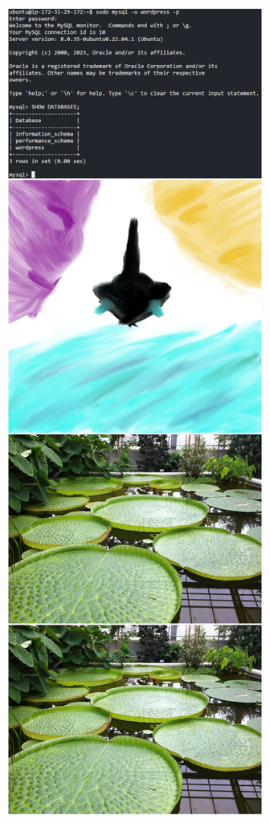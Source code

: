 ![test test test](/bilder/Screenshot_2023-12-20_114848.png)
![test test test](/bilder/whatisthis.png)
![test test test](/bilder/test.jpg)
![test test test](bilder/test.jpg)
